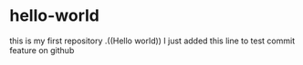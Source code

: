 # hello-world
this is my first repository .((Hello world))
I just added this line to test commit feature on github
